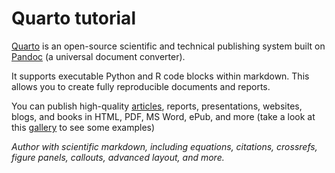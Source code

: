 # Quarto tutorial

[Quarto](https://quarto.org/) is an open-source scientific and technical publishing system built on [Pandoc](https://pandoc.org/) (a universal document converter).

It supports executable Python and R code blocks within markdown. This allows you to create fully reproducible documents and reports.

You can publish high-quality [articles](https://github.com/quarto-journals/), reports, presentations, websites, blogs, and books in HTML, PDF, MS Word, ePub, and more (take a look at this [gallery](https://quarto.org/docs/gallery/) to see some examples)

*Author with scientific markdown, including equations, citations, crossrefs, figure panels, callouts, advanced layout, and more.*
